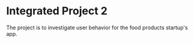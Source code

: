 # Integrated Project 2
The project is to investigate user behavior for the food products startup's app.
